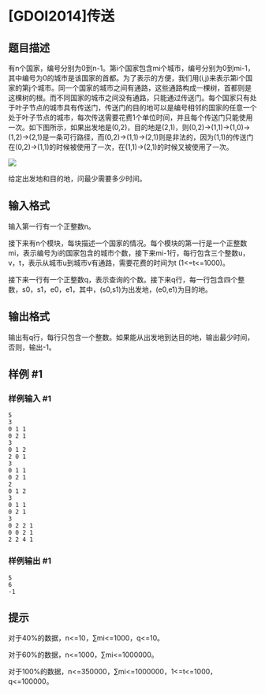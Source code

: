 # [GDOI2014]传送

## 题目描述

有n个国家，编号分别为0到n-1。第i个国家包含mi个城市，编号分别为0到mi-1，其中编号为0的城市是该国家的首都。为了表示的方便，我们用(i,j)来表示第i个国家的第j个城市。同一个国家的城市之间有通路，这些通路构成一棵树，首都则是这棵树的根。而不同国家的城市之间没有通路，只能通过传送门。每个国家只有处于叶子节点的城市具有传送门，传送门的目的地可以是编号相邻的国家的任意一个处于叶子节点的城市，每次传送需要花费1个单位时间，并且每个传送门只能使用一次。如下图所示，如果出发地是(0,2)，目的地是(2,1)，则(0,2)->(1,1)->(1,0)->(1,2)->(2,1)是一条可行路径，而(0,2)->(1,1)->(2,1)则是非法的，因为(1,1)的传送门在(0,2)->(1,1)的时候被使用了一次，在(1,1)->(2,1)的时候又被使用了一次。

 ![](https://cdn.luogu.com.cn/upload/pic/6852.png) 

给定出发地和目的地，问最少需要多少时间。


## 输入格式

输入第一行有一个正整数n。

接下来有n个模块，每块描述一个国家的情况。每个模块的第一行是一个正整数mi，表示编号为i的国家包含的城市个数，接下来mi-1行，每行包含三个整数u，v，t，表示从城市u到城市v有通路，需要花费的时间为t (1<=t<=1000)。

接下来一行有一个正整数q，表示查询的个数。接下来q行，每一行包含四个整数，s0，s1，e0，e1，其中，(s0,s1)为出发地，(e0,e1)为目的地。


## 输出格式

输出有q行，每行只包含一个整数。如果能从出发地到达目的地，输出最少时间，否则，输出-1。


## 样例 #1

### 样例输入 #1
```
5
3
0 1 1
0 2 1
3
0 1 2
2 0 1
3
0 1 1
0 2 1
2
0 1 2
3
0 1 1
0 2 1
3
0 2 2 1
0 0 2 1
2 2 4 1
```

### 样例输出 #1

```
5
6
-1
```

## 提示

对于40%的数据，n<=10，∑mi<=1000，q<=10。

对于60%的数据，n<=1000，∑mi<=1000000。

对于100%的数据，n<=350000，∑mi<=1000000，1<=t<=1000，q<=100000。

